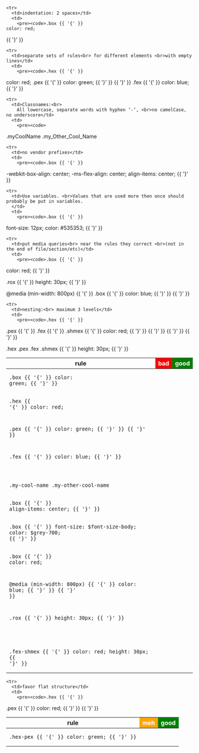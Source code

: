 <!-- // code: language=html -->

<style>
  table,
  thead,
  tbody,
  tr {
    width: 100%;
  }


  td {
    position: relative;
  }

  td:nth-child(2):before,
  td:nth-child(3):before {
    content: '';
    display: block;
    width: 8px;
    height: 8px;
    position: absolute;
    top: 0;
    left: 0;
  }

  table:nth-of-type(1) td:nth-child(2):before {
    background-color: red;
  }

  table:nth-of-type(2) td:nth-child(2):before {
    background-color: orange;
  }

  td:nth-child(3):before {
    background-color: green;
  }

  tr:first-child td:before {
    display: none !important;
  }

</style>


<table class="doc-table">
  <thead>
    <tr>
      <th>rule</th>
      <th style="background-color: red; color: white;">bad</th>
      <th style="background-color: green; color: white;">good</th>
    </tr>
  </thead>

  <tbody>

    <tr>
      <td>indentation: 2 spaces</td>
      <td>
        <pre><code>.box {{ '{' }}
    color: red;
{{ '}' }}</code></pre>
      </td>
      <td>
        <pre><code>.box {{ '{' }}
  color: green;
{{ '}' }}</code></pre>
      </td>
    </tr>

    <tr>
      <td>separate sets of rules<br> for different elements <br>with empty lines</td>
      <td>
        <pre><code>.hex {{ '{' }}
  color: red;
  .pex {{ '{' }}
    color: green;
  {{ '}' }}
{{ '}' }}
.fex {{ '{' }}
  color: blue;
{{ '}' }}</code></pre>
      </td>
      <td>
        <pre><code>.hex {{ '{' }}
  color: red;

  .pex {{ '{' }}
    color: green;
  {{ '}' }}
{{ '}' }}

.fex {{ '{' }}
  color: blue;
{{ '}' }}</code></pre>
      </td>
    </tr>

    <tr>
      <td>Classnames:<br>
        All lowercase, separate words with hyphen ‘-‘, <br>no camelCase, no underscore</td>
      <td>
        <pre><code>
.myCoolName
.my_Other_Cool_Name
        </code></pre>
      </td>
      <td>
        <pre><code>
.my-cool-name
.my-other-cool-name
        </code></pre>
      </td>
    </tr>

    <tr>
      <td>no vendor prefixes</td>
      <td>
        <pre><code>.box {{ '{' }}
  -webkit-box-align: center;
  -ms-flex-align: center;
  align-items: center;
{{ '}' }}</code></pre>
      </td>
      <td>
        <pre><code>.box {{ '{' }}
  align-items: center;
{{ '}' }}</code></pre>
      </td>
    </tr>

    <tr>
      <td>Use variables. <br>Values that are used more then once should probably be put in variables.
      </td>
      <td>
        <pre><code>.box {{ '{' }}
  font-size: 12px;
  color: #535353;
{{ '}' }}</code></pre>
      </td>
      <td>
        <pre><code>.box {{ '{' }}
  font-size: $font-size-body;
  color: $grey-700;
{{ '}' }}</code></pre>
      </td>
    </tr>

    <tr>
      <td>put media queries<br> near the rules they correct <br>(not in the end of file/section/etc)</td>
      <td>
        <pre><code>.box {{ '{' }}
  color: red;
{{ '}' }}

.rox {{ '{' }}
  height: 30px;
{{ '}' }}

@media (min-width: 800px) {{ '{' }}
  .box {{ '{' }}
    color: blue;
  {{ '}' }}
{{ '}' }}</code></pre>
      </td>
      <td>
        <pre><code>.box {{ '{' }}
  color: red;

  @media (min-width: 800px) {{ '{' }}
    color: blue;
  {{ '}' }}
{{ '}' }}

.rox {{ '{' }}
  height: 30px;
{{ '}' }}

</code></pre>
      </td>
    </tr>

    <tr>
      <td>nesting:<br> maximum 3 levels</td>
      <td>
        <pre><code>.hex {{ '{' }}
  .pex {{ '{' }}
    .fex {{ '{' }}
      .shmex {{ '{' }}
        color: red;
      {{ '}' }}
    {{ '}' }}
  {{ '}' }}
{{ '}' }}

.hex .pex .fex .shmex {{ '{' }}
  height: 30px;
{{ '}' }}</code></pre>
      </td>
      <td>
        <pre><code>.fex-shmex {{ '{' }}
  color: red;
  height: 30px;
{{ '}' }}</code></pre>
      </td>
    </tr>

  </tbody>

</table>

<table class="doc-table">
  <thead>
    <tr>
      <th>rule</th>
      <th style="background-color: orange; color: white;">meh</th>
      <th style="background-color: green; color: white;">good</th>
    </tr>
  </thead>

  <tbody>

    <tr>
      <td>favor flat structure</td>
      <td>
        <pre><code>.hex {{ '{' }}
  .pex {{ '{' }}
    color: red;
  {{ '}' }}
{{ '}' }}</code></pre>
      </td>
      <td>
        <pre><code>.hex-pex {{ '{' }}
  color: green;
{{ '}' }}</code></pre>
      </td>
    </tr>


  </tbody>

</table>
